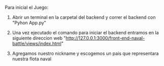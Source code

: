 Para inicial el Juego:

1.  Abrir un terminal en la carpetal del backend y correr el backend con
    "Pyhon App.py"

2.  Una vez ejecutado el comando para iniciar el backend entramos en la siguiente direccion web
    "http://127.0.0.1:3000/front-end-naval-battle/views/index.html"

3.  Agregamos nuestro nickname y escogemos un pais que representara nuestra flota naval
